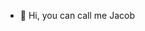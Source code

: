 - 👋 Hi, you can call me Jacob

<!---
Jaxeetoo/Jaxeetoo is a ✨ special ✨ repository because its `README.md` (this file) appears on your GitHub profile.
You can click the Preview link to take a look at your changes.
--->
